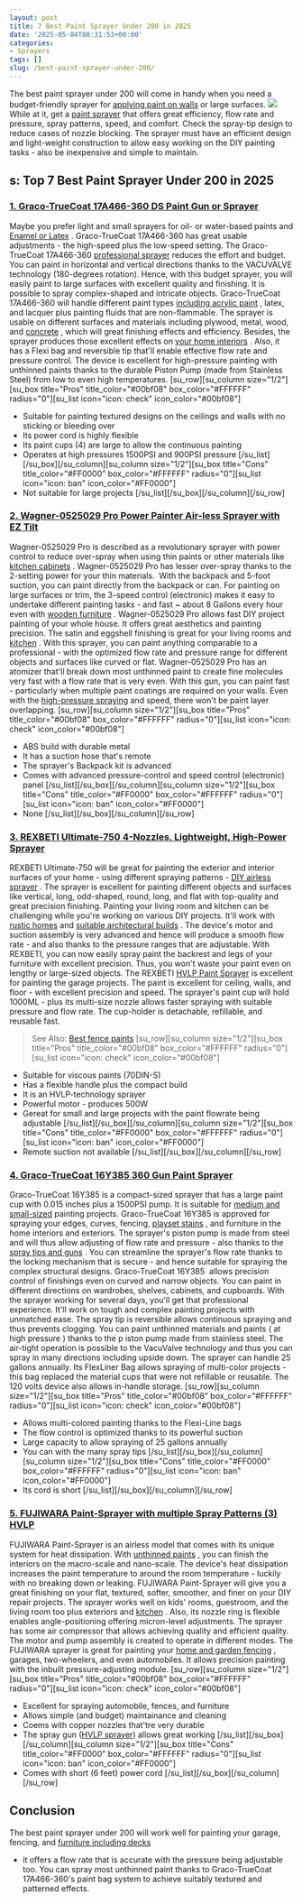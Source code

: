 ```yaml
---
layout: post
title: 7 Best Paint Sprayer Under 200 in 2025
date: '2025-05-04T08:31:53+00:00'
categories:
- Sprayers
tags: []
slug: /best-paint-sprayer-under-200/
---
```


The best paint sprayer under 200 will come in handy when you need a budget-friendly sprayer for
[applying paint on walls](https://pestpolicy.com/how-often-should-you-repaint-interior-walls/)
or large surfaces.
![](/assets/img/12/Pest-Control.jpg)
While at it, get a
[paint sprayer](https://pestpolicy.com/best-sprayer-for-latex-paint/)
that offers great efficiency, flow rate and pressure, spray patterns, speed, and comfort. Check the spray-tip design to reduce cases of nozzle blocking.
The sprayer must have an efficient design and light-weight construction to allow easy working on the DIY painting tasks - also be inexpensive and simple to maintain.
## s: Top 7 Best Paint Sprayer Under 200 in 2025
### [1. Graco-TrueCoat 17A466-360 DS Paint Gun or Sprayer](https://www.amazon.com/dp/B00NHX6UWY/?tag=p-policy-20)
Maybe you prefer light and small sprayers for oil- or water-based paints and
[Enamel or Latex](https://pestpolicy.com/enamel-vs-latex-paint/)
. Graco-TrueCoat 17A466-360 has great usable adjustments - the high-speed plus the low-speed setting.
[](https://www.amazon.com/dp/B00NHX6UWY/?tag=p-policy-20)
[](https://www.amazon.com/dp/B0061OIK4M/?tag=p-policy-20)
[](https://www.amazon.com/dp/B06XGFSJVJ/?tag=p-policy-20)
[](https://www.amazon.com/dp/B00MDVLOBS/?tag=p-policy-20)
[](https://www.amazon.com/dp/B00MV8MWEQ/?tag=p-policy-20)
The Graco-TrueCoat 17A466-360
[professional sprayer](https://pestpolicy.com/best-professional-airless-paint-sprayer/)
reduces the effort and budget. You can paint in horizontal and vertical directions thanks to the VACUVALVE technology (180-degrees rotation).
Hence, with this budget sprayer, you will easily paint to large surfaces with excellent quality and finishing. It is possible to spray complex-shaped and intricate objects.
Graco-TrueCoat 17A466-360 will handle different paint types
[including acrylic paint](https://pestpolicy.com/best-paint-brushes-for-acrylic-painting/)
, latex, and lacquer plus painting fluids that are non-flammable.
The sprayer is usable on different surfaces and materials including plywood, metal, wood, and
[concrete](https://pestpolicy.com/best-paint-for-concrete-walls-in-basement/)
, which will great finishing effects and efficiency.
Besides, the sprayer produces those excellent effects on
[your home interiors](https://pestpolicy.com/best-airless-paint-sprayer-for-interior-walls/)
. Also, it has a Flexi bag and reversible tip that'll enable effective flow rate and pressure control.
The device is excellent for
high-pressure
painting with unthinned paints thanks to the durable
Piston Pump (made from Stainless Steel) from
low to even high temperatures.
[su_row][su_column size="1/2"][su_box title="Pros" title_color="#00bf08" box_color="#FFFFFF" radius="0"][su_list icon="icon: check" icon_color="#00bf08"]
- Suitable for painting textured designs on the ceilings and walls with no sticking or bleeding over
- Its power cord is highly flexible
- Its paint cups (4) are large to allow the continuous painting
- Operates at high pressures 1500PSI and 900PSI pressure
[/su_list][/su_box][/su_column][su_column size="1/2"][su_box title="Cons" title_color="#FF0000" box_color="#FFFFFF" radius="0"][su_list icon="icon: ban" icon_color="#FF0000"]
- Not suitable for large projects
[/su_list][/su_box][/su_column][/su_row]
### [2. Wagner-0525029 Pro Power Painter Air-less Sprayer with EZ Tilt](https://www.amazon.com/dp/B008KS9LW2/?tag=p-policy-20)
Wagner-0525029 Pro is described as a revolutionary sprayer with power control to reduce over-spray when using thin paints or other materials like
[kitchen cabinets](https://pestpolicy.com/how-to-paint-kitchen-cabinets-without-sanding/)
.
[](https://www.amazon.com/dp/B008KS9LW2/?tag=p-policy-20)
[](https://www.amazon.com/dp/B00NHX6UWY/?tag=p-policy-20)
[](https://www.amazon.com/dp/B0061OIK4M/?tag=p-policy-20)
[](https://www.amazon.com/dp/B06XGFSJVJ/?tag=p-policy-20)
[](https://www.amazon.com/dp/B00MDVLOBS/?tag=p-policy-20)
[](https://www.amazon.com/dp/B00MV8MWEQ/?tag=p-policy-20)
Wagner-0525029 Pro has lesser over-spray thanks to the 2-setting power for your thin materials.  With the backpack and 5-foot suction, you can paint directly from the backpack or can.
For painting on large surfaces or trim, the 3-speed control (electronic) makes it easy to undertake different painting tasks - and fast ~ about 8 Gallons every hour even with
[wooden furniture](https://pestpolicy.com/best-hvlp-spray-gun-for-woodworking/)
.
Wagner-0525029 Pro allows fast DIY project painting of your whole house. It offers great aesthetics and painting precision. The satin and eggshell finishing is great for your living rooms and
[kitchen](https://pestpolicy.com/review-of-sherwin-williams-emerald-urethane-on-cabinets/)
.
With this sprayer, you can paint anything comparable to a professional - with the optimized flow rate and pressure range for different objects and surfaces like curved or flat.
Wagner-0525029 Pro has an atomizer that'll break down most unthinned paint to create fine molecules very fast with a flow rate that is very even.
With this gun, you can paint fast - particularly when multiple paint coatings are required on your walls. Even with the
[high-pressure spraying](https://pestpolicy.com/best-hvlp-paint-sprayer-for-latex-paint/)
and speed, there won't be paint layer overlapping.
[su_row][su_column size="1/2"][su_box title="Pros" title_color="#00bf08" box_color="#FFFFFF" radius="0"][su_list icon="icon: check" icon_color="#00bf08"]
- ABS build with durable metal
- It has a suction hose that's remote
- The sprayer's Backpack kit is advanced
- Comes with advanced pressure-control and speed control (electronic) panel
[/su_list][/su_box][/su_column][su_column size="1/2"][su_box title="Cons" title_color="#FF0000" box_color="#FFFFFF" radius="0"][su_list icon="icon: ban" icon_color="#FF0000"]
- None
[/su_list][/su_box][/su_column][/su_row]
### [3. REXBETI Ultimate-750 4-Nozzles, Lightweight, High-Power Sprayer](https://www.amazon.com/dp/B07DLR5FK2/?tag=p-policy-20)
REXBETI Ultimate-750 will be great for painting the exterior and interior surfaces of your home - using different spraying patterns -
[DIY airless sprayer](https://pestpolicy.com/best-airless-paint-sprayer-for-diy/)
.
[](https://www.amazon.com/dp/B07DLR5FK2/?tag=p-policy-20)
[](https://www.amazon.com/dp/B008KS9LW2/?tag=p-policy-20)
[](https://www.amazon.com/dp/B00NHX6UWY/?tag=p-policy-20)
[](https://www.amazon.com/dp/B0061OIK4M/?tag=p-policy-20)
[](https://www.amazon.com/dp/B06XGFSJVJ/?tag=p-policy-20)
[](https://www.amazon.com/dp/B00MDVLOBS/?tag=p-policy-20)
[](https://www.amazon.com/dp/B00MV8MWEQ/?tag=p-policy-20)
The sprayer is excellent for painting different objects and surfaces like vertical, long, odd-shaped, round, long, and flat with top-quality and great precision finishing.
Painting your living room and kitchen can be challenging while you're working on various DIY projects. It'll work with
[rustic homes](https://spraygadgets.com/how-does-painting-prevent-corrosion/)
and
[suitable architectural builds](https://spraygadgets.com/outside-color-of-indian-house/)
.
The device's motor and suction assembly is very advanced and hence will produce a smooth flow rate - and also thanks to the pressure ranges that are adjustable.
With REXBETI, you can now easily spray paint the backrest and legs of your furniture with excellent precision. Thus, you won't waste your paint even on lengthy or large-sized objects.
The REXBETI
[HVLP Paint Sprayer](https://pestpolicy.com/best-hvlp-paint-sprayer-for-latex-paint/)
is excellent for painting the garage projects. The paint is excellent for ceiling, walls, and floor - with excellent precision and speed.
The sprayer's paint cup will hold 1000ML - plus its multi-size nozzle allows faster spraying with suitable pressure and flow rate. The cup-holder is detachable, refillable, and reusable fast.
> See Also:
> [Best fence paints](https://pestpolicy.com/best-fence-paints/)
[su_row][su_column size="1/2"][su_box title="Pros" title_color="#00bf08" box_color="#FFFFFF" radius="0"][su_list icon="icon: check" icon_color="#00bf08"]
- Suitable for viscous paints (70DIN-S)
- Has a flexible handle plus the compact build
- It is an HVLP-technology sprayer
- Powerful motor - produces 500W
- Gereat for small and large projects with the paint flowrate being adjustable
[/su_list][/su_box][/su_column][su_column size="1/2"][su_box title="Cons" title_color="#FF0000" box_color="#FFFFFF" radius="0"][su_list icon="icon: ban" icon_color="#FF0000"]
- Remote suction not available
[/su_list][/su_box][/su_column][/su_row]
### [4. Graco-TrueCoat 16Y385 360 Gun Paint Sprayer](https://www.amazon.com/dp/B00NHXEOCW/?tag=p-policy-20)
Graco-TrueCoat 16Y385 is a compact-sized sprayer that has a large paint cup with 0.015 inches plus a 1500PSI pump. It is suitable for
[medium and small-sized](https://pestpolicy.com/graco-magnum-x5-reviews/)
painting projects.
[](https://www.amazon.com/dp/B07DLR5FK2/?tag=p-policy-20)
[](https://www.amazon.com/dp/B008KS9LW2/?tag=p-policy-20)
[](https://www.amazon.com/dp/B00NHX6UWY/?tag=p-policy-20)
[](https://www.amazon.com/dp/B0061OIK4M/?tag=p-policy-20)
[](https://www.amazon.com/dp/B06XGFSJVJ/?tag=p-policy-20)
[](https://www.amazon.com/dp/B00MDVLOBS/?tag=p-policy-20)
[](https://www.amazon.com/dp/B00MV8MWEQ/?tag=p-policy-20)
Graco-TrueCoat 16Y385 is approved for spraying your edges, curves, fencing,
[playset stains](https://pestpolicy.com/best-stain-for-swing-set/)
, and furniture in the home interiors and exteriors.
The sprayer's piston pump is made from steel and will thus allow adjusting of flow rate and pressure - also thanks to the
[spray tips and guns](https://pestpolicy.com/best-automotive-hvlp-spray-gun-for-the-money/)
.
You can streamline the sprayer's flow rate thanks to the locking mechanism that is secure - and hence suitable for spraying the complex structural designs.
Graco-TrueCoat 16Y385  allows precision control of finishings even on curved and narrow objects. You can paint in different directions on wardrobes, shelves, cabinets, and cupboards.
With the sprayer working for several days, you'll get that professional experience. It'll work on tough and complex painting projects with unmatched ease.
The
spray tip is reversible allows continuous spraying and thus prevents
clogging. You can paint unthinned materials and paints ( at
high pressure
) thanks to the p
iston pump made from stainless steel.
The
air-tight operation is possible to the
VacuValve technology and thus you can spray in many
directions including upside down. The
sprayer can handle
25 gallons annually.
Its
FlexLiner Bag allows spraying of multi-color projects - this bag replaced the
material cups that were not refillable or reusable. The
120 volts device also allows in-handle storage.
[su_row][su_column size="1/2"][su_box title="Pros" title_color="#00bf08" box_color="#FFFFFF" radius="0"][su_list icon="icon: check" icon_color="#00bf08"]
- Allows multi-colored painting thanks to the Flexi-Line bags
- The flow control is optimized thanks to its powerful suction
- Large capacity to allow spraying of 25 gallons annually
- You can with the many spray tips
[/su_list][/su_box][/su_column][su_column size="1/2"][su_box title="Cons" title_color="#FF0000" box_color="#FFFFFF" radius="0"][su_list icon="icon: ban" icon_color="#FF0000"]
- Its cord is short
[/su_list][/su_box][/su_column][/su_row]
### [5. FUJIWARA Paint-Sprayer with multiple Spray Patterns (3) HVLP](https://www.amazon.com/dp/B07J5FJS79/?tag=p-policy-20)
FUJIWARA Paint-Sprayer is an airless model that comes with its unique system for heat dissipation. With
[unthinned paints](https://pestpolicy.com/best-paint-sprayer-for-doors/)
, you can finish the interiors on the macro-scale and nano-scale.
[](https://www.amazon.com/dp/B07J5FJS79/?tag=p-policy-20)
[](https://www.amazon.com/dp/B07DLR5FK2/?tag=p-policy-20)
[](https://www.amazon.com/dp/B008KS9LW2/?tag=p-policy-20)
[](https://www.amazon.com/dp/B00NHX6UWY/?tag=p-policy-20)
[](https://www.amazon.com/dp/B0061OIK4M/?tag=p-policy-20)
[](https://www.amazon.com/dp/B06XGFSJVJ/?tag=p-policy-20)
[](https://www.amazon.com/dp/B00MDVLOBS/?tag=p-policy-20)
[](https://www.amazon.com/dp/B00MV8MWEQ/?tag=p-policy-20)
The device's heat dissipation increases the paint temperature to around the room temperature - luckily with no breaking down or leaking.
FUJIWARA Paint-Sprayer will give you a great finishing on your flat, textured, softer, smoother, and finer on your DIY repair projects.
The sprayer works well on kids' rooms, guestroom, and the living room too plus exteriors and
[kitchen](https://pestpolicy.com/best-paint-for-kitchen-cabinets/)
. Also, its nozzle ring is flexible enables angle-positioning offering micron-level adjustments.
The sprayer has some air compressor that allows achieving quality and efficient quality. The motor and pump assembly is created to operate in different modes.
The FUJIWARA sprayer is great for painting your
[home and garden fencing](https://pestpolicy.com/how-to-paint-a-fence-with-a-roller/)
, garages, two-wheelers, and even automobiles. It allows precision painting with the inbuilt pressure-adjusting module.
[su_row][su_column size="1/2"][su_box title="Pros" title_color="#00bf08" box_color="#FFFFFF" radius="0"][su_list icon="icon: check" icon_color="#00bf08"]
- Excellent for spraying automobile, fences, and furniture
- Allows simple (and budget) maintainance and cleaning
- Coems with copper nozzles that'tre very durable
- The spray gun ([HVLP sprayer](https://pestpolicy.com/best-hvlp-spray-gun-for-lacquer/)) allows great working
[/su_list][/su_box][/su_column][su_column size="1/2"][su_box title="Cons" title_color="#FF0000" box_color="#FFFFFF" radius="0"][su_list icon="icon: ban" icon_color="#FF0000"]
- Comes with short (6 feet) power cord
[/su_list][/su_box][/su_column][/su_row]
## Conclusion
The best paint sprayer under 200 will work well for painting your garage, fencing, and
[furniture including decks](https://pestpolicy.com/best-deck-stain-sprayer/)
- it offers a flow rate that is accurate with the pressure being adjustable too.
You can spray most unthinned paint thanks to Graco-TrueCoat 17A466-360's paint bag system to achieve suitably textured and patterned effects.
